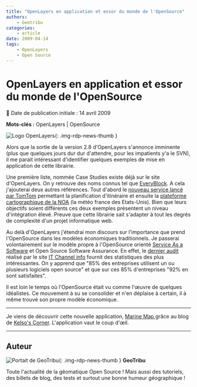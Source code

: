 ```yaml
---
title: "OpenLayers en application et essor du monde de l'OpenSource"
authors:
    - Geotribu
categories:
    - article
date: 2009-04-14
tags:
    - OpenLayers
    - Open Source
---
```


# OpenLayers en application et essor du monde de l'OpenSource

:calendar: Date de publication initiale : 14 avril 2009

**Mots-clés :** OpenLayers | OpenSource

![Logo OpenLayers](https://cdn.geotribu.fr/img/logos-icones/logiciels_librairies/openlayers.png){: .img-rdp-news-thumb }

Alors que la sortie de la version 2.8 d'OpenLayers s'annonce imminente (plus que quelques jours dur dur d'attendre, pour les impatients y'a le SVN), il me parait intéressant d'identifier quelques exemples de mise en application de cette librairie.

Une première liste, nommée Case Studies existe déjà sur le site d'OpenLayers. On y retrouve des noms connus tel que [EveryBlock](http://docs.openlayers.org/casestudies/everyblock.html#everyblock-study). A cela j'ajouterai deux autres références. Tout d'abord le [nouveau service lancé par TomTom](http://routes.tomtom.com/t/#/) permettant la planification d'itinéraire et ensuite la [plateforme cartographique de la NOA](http://radar.srh.noaa.gov/) (la météo france des Etats-Unis). Bien que leurs objectifs soient différents ces deux exemples présentent un niveau d'intégration élevé. Preuve que cette librairie sait s'adapter à tout les degrés de complexité d'un projet informatique web.

Au delà d'OpenLayers j'étendrai mon discours sur l'importance que prend l'OpenSource dans les modèles économiques traditionnels. Je passerai volontairement sur le modèle propre à l'OpenSource orienté [Service As a Software](https://fr.wikipedia.org/wiki/Software_as_a_service) et Open Source Software Assurance. En effet, le [dernier audit](http://www.itchannel.info/articles/89415/open-source-gagne-terrain-entreprise.html?key=5c184462366ffb64) réalisé par le site [IT Channel info](http://www.itchannel.info) fournit des statistiques des plus intéressantes. On y apprend que "85% des entreprises utilisent un ou plusieurs logiciels open source" et que sur ces 85% d'entreprises "92% en sont satisfaites".

Il est loin le temps où l'OpenSource était vu comme l'œuvre de quelques idéalistes. Ce mouvement à su se consolider et n'en déplaise à certain, il à même trouvé son propre modèle économique.

----

Je viens de découvrir cette nouvelle application, [Marine Map](http://www.marinemap.org/marinemap/),grâce au blog de [Kelso's Corner](http://kelsocartography.com/blog/). L'application vaut le coup d'œil.

----

## Auteur

![Portait de GeoTribu](https://cdn.geotribu.fr/img/internal/charte/geotribu_logo_64x64.png){: .img-rdp-news-thumb }
**GeoTribu**

Toute l'actualité de la géomatique Open Source ! Mais aussi des tutoriels, des billets de blog, des tests et surtout une bonne humeur géographique !
